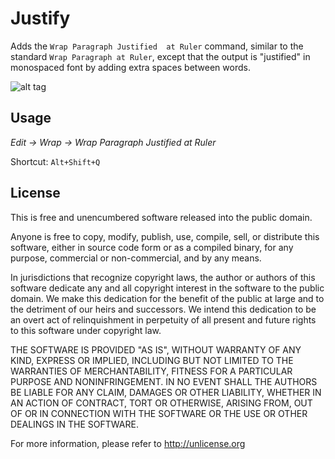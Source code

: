 # Justify

Adds the `Wrap Paragraph Justified  at Ruler` command, similar to the standard
`Wrap Paragraph at Ruler`, except that the output is "justified" in monospaced
font by adding extra spaces between words.

![alt tag](http://i.imgur.com/tVlCcZ3.gif)


## Usage

*Edit → Wrap → Wrap Paragraph Justified at Ruler*

Shortcut: `Alt+Shift+Q`


## License

This is free and unencumbered software released into the public domain.

Anyone  is  free to copy, modify, publish, use,  compile, sell, or  distribute
this  software, either  in  source code form or as a compiled  binary, for any
purpose, commercial or non-commercial, and by any means.

In jurisdictions that recognize copyright laws, the author or authors  of this
software dedicate any and all copyright interest in the software to the public
domain. We make  this dedication for the benefit of the public at large and to
the  detriment of our heirs and successors. We intend this dedication to be an
overt act of relinquishment in perpetuity of all present and future  rights to
this software under copyright law.

THE SOFTWARE IS PROVIDED  "AS  IS", WITHOUT WARRANTY OF  ANY KIND,  EXPRESS OR
IMPLIED,  INCLUDING BUT NOT  LIMITED TO  THE  WARRANTIES  OF  MERCHANTABILITY,
FITNESS FOR A PARTICULAR  PURPOSE AND  NONINFRINGEMENT. IN  NO EVENT SHALL THE
AUTHORS BE  LIABLE FOR ANY CLAIM, DAMAGES  OR OTHER  LIABILITY,  WHETHER IN AN
ACTION OF CONTRACT, TORT OR  OTHERWISE, ARISING FROM, OUT OF OR IN  CONNECTION
WITH THE SOFTWARE OR THE USE OR OTHER DEALINGS IN THE SOFTWARE.

For more information, please refer to <http://unlicense.org>
